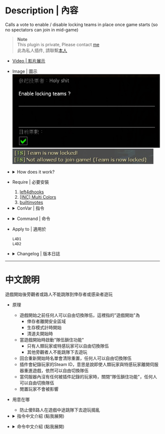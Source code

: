 # Description | 內容
Calls a vote to enable / disable locking teams in place once game starts (so no spectators can join in mid-game)

> __Note__ <br/>
This plugin is private, Please contact [me](https://github.com/fbef0102/Game-Private_Plugin#私人插件列表-private-plugins-list)<br/>
此為私人插件, 請聯繫[本人](https://github.com/fbef0102/Game-Private_Plugin#私人插件列表-private-plugins-list)

* [Video | 影片展示](https://youtu.be/B1oghdYb_gE)

* Image | 圖示
	<br/>![teamlock_vote_1](image/teamlock_vote_1.jpg)
	<br/>![teamlock_vote_2](image/teamlock_vote_2.jpg)

* <details><summary>How does it work?</summary>

	* Before game starts, every can switch team
		* Before survivors leave the saferoom
		* Before survival starts
		* Before scavenge starts
	* After game starts, server will "lock the team"
		* Only the infected players or survivor players can switch team
		* All other spectators can not join the team and play
	* After map end or round end, every can switch team
	* Record Steam ID, the infected players or survivor players can switch team even if they leave and rejoin the server
</details>

* Require | 必要安裝
	1. [left4dhooks](https://forums.alliedmods.net/showthread.php?t=321696)
	2. [[INC] Multi Colors](https://github.com/fbef0102/L4D1_2-Plugins/releases/tag/Multi-Colors)
	3. [builtinvotes](https://github.com/fbef0102/Game-Private_Plugin/releases/tag/builtinvotes)

* <details><summary>ConVar | 指令</summary>

	* cfg/sourcemod/teamlock_vote.cfg
		```php
		// 0=Plugin off, 1=Plugin on.
		teamlock_vote_enable "1"

		// Delay to start another a teamlock vote after vote ends.
		teamlock_vote_delay "60"

		// Numbers of real survivor and infected player required to start a teamlock vote.
		teamlock_vote_required "2"

		// If 1, players can not start teamlock vote after game starts/survival begins.
		teamlock_vote_game_block "1"

		// Enable teamlock by default? [1-Enable/0-Disable]
		teamlock_vote_default_value "0"
		```
</details>

* <details><summary>Command | 命令</summary>
	
	* **Calls a vote to enable / disable locking teams (No one can switch team)**
		```php
		sm_teamlock
		```
</details>

* Apply to | 適用於
	```
	L4D1
	L4D2
	```

* <details><summary>Changelog | 版本日誌</summary>

	* v1.1 (2023-2-16)
		* Support L4D1

	* v1.0 (2022-11-27)
		* Initial Release
</details>

- - - -
# 中文說明
遊戲開始後旁觀者或路人不能跳隊到倖存者或感染者遊玩

* 原理
	* 遊戲開始之前任何人可以自由切換隊伍，這裡指的"遊戲開始"為
		* 倖存者離開安全區域
		* 生存模式計時開始
		* 清道夫開始時
	* 當遊戲開始時啟動"隊伍鎖住功能"
		* 只有人類玩家或特感玩家可以自由切換隊伍
		* 其他旁觀者人不能跳隊下去遊玩
	* 回合重新開始時名單會清除重置，任何人可以自由切換隊伍
	* 插件會紀錄玩家的Steam ID，意思是說即使人類玩家與特感玩家離開伺服器重進遊戲，依然可以自由切換隊伍
	* 當伺服器內沒有任何被插件記錄的玩家時，關閉"隊伍鎖住功能"，任何人可以自由切換隊伍
	* 閒置玩家不會被影響

* 用意在哪
	* 防止傻B路人在遊戲中途跳隊下去遊玩搗亂

* <details><summary>指令中文介紹 (點我展開)</summary>

	* cfg/sourcemod/teamlock_vote.cfg
		```php
		// 0=關閉插件, 1=啟動插件
		teamlock_vote_enable "1"

		// 60秒後才能再發起 "隊伍鎖住功能" 投票
		teamlock_vote_delay "60"

		// 發起 "隊伍鎖住功能" 投票需要的真人玩家數量，位於特感隊伍與人類隊伍
		teamlock_vote_required "2"

		// 為1時，遊戲開始後不能發起 "隊伍鎖住功能" 投票
		teamlock_vote_game_block "1"

		// 伺服器啟動時，預設打開 "隊伍鎖住功能"? [1-打開/0-關閉]
		teamlock_vote_default_value "0"
		```
</details>

* <details><summary>命令中文介紹 (點我展開)</summary>
	
	* **發起 "隊伍鎖住功能" 投票，開啟或關閉**
		```php
		sm_teamlock
		```
</details>
